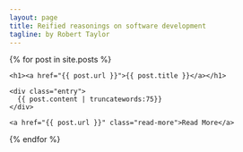```yaml
---
layout: page
title: Reified reasonings on software development
tagline: by Robert Taylor
---
```


{% for post in site.posts %}
  <article class="post">    
    
    <h1><a href="{{ post.url }}">{{ post.title }}</a></h1>

    <div class="entry">
      {{ post.content | truncatewords:75}}
    </div>
    
    <a href="{{ post.url }}" class="read-more">Read More</a>
  </article>
{% endfor %}

